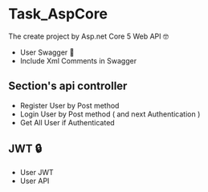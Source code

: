 # Task_AspCore

The create project by Asp.net Core 5 Web API 🤓

- User Swagger 📃
- Include Xml Comments in Swagger

## Section's api controller 
- Register User by Post method
- Login User by Post method ( and next Authentication )
- Get All User if  Authenticated

## JWT 🔒
- User JWT 
- User API 
